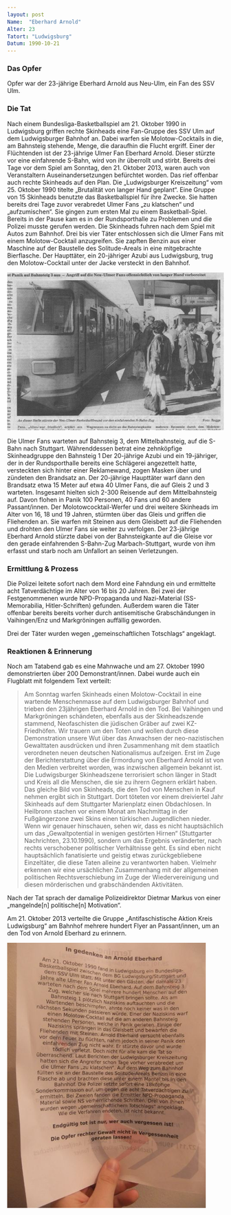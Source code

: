 ```yaml
---
layout: post
Name:  "Eberhard Arnold"
Alter: 23
Tatort: "Ludwigsburg"
Datum: 1990-10-21
---
```


### Das Opfer
Opfer war der 23-jährige Eberhard Arnold aus Neu-Ulm, ein Fan des SSV Ulm.

### Die Tat
Nach einem Bundesliga-Basketballspiel am 21. Oktober 1990 in Ludwigsburg griffen rechte Skinheads eine Fan-Gruppe des SSV Ulm auf dem Ludwigsburger Bahnhof an. Dabei warfen sie Molotow-Cocktails in die, am Bahnsteig stehende, Menge, die daraufhin die Flucht ergriff. Einer der Flüchtenden ist der 23-jährige Ulmer Fan Eberhard Arnold. Dieser stürzte vor eine einfahrende S-Bahn, wird von ihr überrollt und stirbt.
Bereits drei Tage vor dem Spiel am Sonntag, den 21. Oktober 2013, waren auch von Veranstaltern Auseinandersetzungen befürchtet worden. Das rief offenbar auch rechte Skinheads auf den Plan. Die „Ludwigsburger Kreiszeitung“ vom 25. Oktober 1990 titelte „Brutalität von langer Hand geplant“. Eine Gruppe von 15 Skinheads benutzte das Basketballspiel für ihre Zwecke. Sie hatten bereits drei Tage zuvor verabredet Ulmer Fans „zu klatschen“ und „aufzumischen“. Sie gingen zum ersten Mal zu einem Basketball-Spiel. Bereits in der Pause kam es in der Rundsporthalle zu Problemen und die Polizei musste gerufen werden.
Die Skinheads fuhren nach dem Spiel mit Autos zum Bahnhof. Drei bis vier Täter entschlossen sich die Ulmer Fans mit einem Molotow-Cocktail anzugreifen. Sie zapften Benzin aus einer Maschine auf der Baustelle des Solitude-Areals in eine mitgebrachte Bierflasche.
Der Haupttäter, ein 20-jähriger Azubi aus Ludwigsburg, trug den Molotow-Cocktail unter der Jacke versteckt in den Bahnhof.

![Tator Bahnhof Ludwigsburg](/assets/img/arnold-bernhard-tatort-bahnhof-ludwigsburg.jpg)

Die Ulmer Fans warteten auf Bahnsteig 3, dem Mittelbahnsteig, auf die S-Bahn nach Stuttgart. Währenddessen betrat eine zehnköpfige Skinheadgruppe den Bahnsteig 1
Der 20-jährige Azubi und ein 19-jähriger, der in der Rundsporthalle bereits eine Schlägerei angezettelt hatte, versteckten sich hinter einer Reklamewand, zogen Masken über und zündeten den Brandsatz an. Der 20-jährige Haupttäter warf dann den Brandsatz etwa 15 Meter auf etwa 40 Ulmer Fans, die auf Gleis 2 und 3 warteten. Insgesamt hielten sich 2-300 Reisende auf dem Mittelbahnsteig auf. Davon flohen in Panik 100 Personen, 40 Fans und 60 andere Passant/innen. Der Molotowcocktail-Werfer und drei weitere Skinheads im Alter von 16, 18 und 19 Jahren, stürmten über das Gleis und griffen die Fliehenden an. Sie warfen mit Steinen aus dem Gleisbett auf die Fliehenden und drohten den Ulmer Fans sie weiter zu verfolgen.
Der 23-jährige Eberhard Arnold stürzte dabei von der Bahnsteigkante auf die Gleise vor den gerade einfahrenden S-Bahn-Zug Marbach-Stuttgart, wurde von ihm erfasst und starb noch am Unfallort an seinen Verletzungen.

### Ermittlung & Prozess
Die Polizei leitete sofort nach dem Mord eine Fahndung ein und ermittelte acht Tatverdächtige im Alter von 16 bis 20 Jahren.
Bei zwei der Festgenommenen wurde NPD-Propaganda und Nazi-Material (SS-Memorabilia, Hitler-Schriften) gefunden. Außerdem waren die Täter offenbar bereits bereits vorher durch antisemitische Grabschändungen in Vaihingen/Enz und Markgröningen auffällig geworden.

Drei der Täter wurden wegen „gemeinschaftlichen Totschlags“ angeklagt.

### Reaktionen & Erinnerung
Noch am Tatabend gab es eine Mahnwache und am 27. Oktober 1990 demonstrierten über 200 Demonstrant/innen. Dabei wurde auch ein Flugblatt mit folgendem Text verteilt:

> Am Sonntag warfen Skinheads einen Molotow-Cocktail in eine wartende Menschenmasse auf dem Ludwigsburger Bahnhof und trieben den 23jährigen Eberhard Arnold in den Tod. Bei Vaihingen und Markgröningen schändeten, ebenfalls aus der Skinheadszende stammend, Neofaschisten die jüdischen Gräber auf zwei KZ-Friedhöfen. Wir trauern um den Toten und wollen durch diese Demonstration unsere Wut über das Anwachsen der neo-nazistischen Gewalttaten ausdrücken und ihren Zusammenhang mit dem staatlich verordneten neuen deutschen Nationalismus aufzeigen. Erst im Zuge der Berichterstattung über die Ermordung von Eberhard Arnold ist von den Medien verbreitet worden, was inzwischen allgemein bekannt ist. Die Ludwigsburger Skinheadszene terrorisiert schon länger in Stadt und Kreis all die Menschen, die sie zu ihrern Gegnern erklärt haben. Das gleiche Bild von Skinheads, die den Tod von Menschen in Kauf nehmen ergibt sich in Stuttgart. Dort töteten vor einem dreiviertel Jahr Skinheads auf dem Stuttgarter Marienplatz einen Obdachlosen. In Heilbronn stachen vor einem Monat am Nachmittag in der Fußgängerzone zwei Skins einen türkischen Jugendlichen nieder. Wenn wir genauer hinschauen, sehen wir, dass es nicht hauptsächlich um das „Gewaltpotential in wenigen gestörten Hirnen“ (Stuttgarter Nachrichten, 23.10.1990), sondern um das Ergebnis veränderter, nach rechts verschobener politischer Verhältnisse geht. Es sind eben nicht hauptsächlich fanatisierte und geistig etwas zurückgebliebene Einzeltäter, die diese Taten alleine zu verantworten haben. Vielmehr erkennen wir eine ursächlichen Zusammenhang mit der allgemeinen politischen Rechtsverschiebung im Zuge der Wiedervereinigung und diesen mörderischen und grabschändenden Aktivitäten.

Nach der Tat sprach der damalige Polizeidirektor Dietmar Markus von einer „mangelnde[n] politische[n] Motivation“.

Am 21. Oktober 2013 verteilte die Gruppe „Antifaschistische Aktion Kreis Ludwigsburg“ am Bahnhof mehrere hundert Flyer an Passant/innen, um an den Tod von Arnold Eberhard zu erinnern.

![Gedenkflyer](/assets/img/eberhard-arnold-gedenkflyer-klein.jpeg)